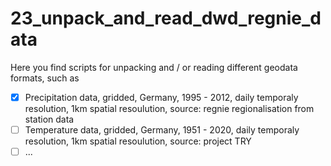# 23_unpack_and_read_dwd_regnie_data

Here you find scripts for unpacking and / or reading different geodata formats, such as

- [x] Precipitation data, gridded, Germany, 1995 - 2012, daily temporaly resolution, 1km spatial resoulution, source: regnie regionalisation from station data
- [ ] Temperature data, gridded, Germany, 1951 - 2020, daily temporaly resolution, 1km spatial resoulution, source: project TRY
- [ ] ...
